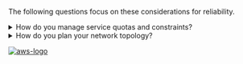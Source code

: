 The following questions focus on these considerations for reliability.

<details>
<summary>How do you manage service quotas and constraints?</summary>
<p>
For cloud-based workload architectures, there are service quotas (which are also referred to as service limits). These quotas exist to prevent accidentally provisioning more resources than you need and to limit request rates on API operations so as to protect services from abuse. There are also resource constraints, for example, the rate that you can push bits down a fiber-optic cable, or the amount of storage on a physical disk.
</p>
</details>
<details>
<summary>How do you plan your network topology?</summary>
<p>
Workloads often exist in multiple environments. These include multiple cloud environments (both publicly accessible and private) and possibly your existing data center infrastructure. Plans must include network considerations such as intra- and inter-system connectivity, public IP address management, private IP address management, and domain name resolution.
</p>
</details>

<a href="https://docs.aws.amazon.com/wellarchitected/latest/framework/rel-found.html">![aws-logo](https://img.shields.io/badge/Amazon_AWS-FF9900?style=for-the-badge&logo=amazonaws&logoColor=white)</a>
